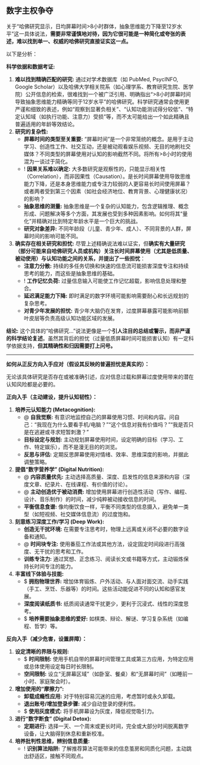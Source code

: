 ## 数字主权争夺

关于“哈佛研究显示，日均屏幕时间>8小时群体，抽象思维能力下降至12岁水平”这一具体说法，**需要非常谨慎地对待，因为它很可能是一种简化或夸张的表述，难以找到单一、权威的哈佛研究直接证实这一点。**

以下是分析：

**科学依据和数据考证:**

1.  **难以找到精确匹配的研究:** 通过对学术数据库（如 PubMed, PsycINFO, Google Scholar）以及哈佛大学相关院系（如心理学系、教育研究生院、医学院）公开信息的检索，很难找到一个被广泛引用、明确指出“>8小时屏幕时间导致抽象思维能力精确等同于12岁水平”的哈佛研究。科学研究通常会使用更严谨和细致的表述，例如“观察到显著负相关”、“认知功能测试得分较低”、“特定认知域（如执行功能、注意力）受损”等，而不太可能给出一个如此精确且普遍适用的年龄等效结论。
2.  **研究的复杂性:**
    *   **屏幕时间的类型至关重要:** “屏幕时间”是一个非常笼统的概念。是用于主动学习、创造性工作、社交互动，还是被动观看娱乐视频、无目的地刷社交媒体？不同类型的屏幕使用对认知的影响截然不同。将所有>8小时的使用混为一谈过于简化。
    * ! **因果关系难以确定:** 大多数研究是观察性的，只能显示相关性（Correlation），而非因果性（Causation）。是长时间屏幕使用导致思维能力下降，还是本身思维能力或专注力较弱的人更容易长时间使用屏幕？或者两者受到第三个因素（如社会经济地位、教育背景、心理健康状况）的影响？
    *   **抽象思维的测量:** 抽象思维是一个复杂的认知能力，包含逻辑推理、概念形成、问题解决等多个方面，其发展也受到多种因素影响。如何将其“量化”并精确对比到特定年龄水平是一个巨大的挑战。
    *   **研究对象差异:** 不同年龄段（儿童、青少年、成人）、不同背景的人群，屏幕时间的影响可能不同。
3.  **确实存在相关研究和担忧:** 尽管上述精确说法难以证实，但**确实有大量研究（部分可能来自哈佛研究人员或机构）关注长时间屏幕使用（尤其是低质量、被动使用）与认知功能之间的关系，并提出了一些担忧**：
    *   **注意力分散:** 持续的多任务切换和快速的信息流可能损害深度专注和持续思考的能力，而这些是抽象思维的基础。
    * ! **工作记忆负荷:** 过量信息输入可能使工作记忆超载，影响信息处理和整合。
    *   **延迟满足能力下降:** 即时满足的数字环境可能影响需要耐心和长远规划的复杂思考。
    *   **对青少年发展的担忧:** 青少年大脑仍在发育，过度屏幕暴露可能影响前额叶皮层等负责高级认知功能区域的发展。

**结论:** 这个具体的“哈佛研究...”说法更像是一个**引人注目的总结或警示，而非严谨的科学结论复述**。虽然其背后的担忧（过量低质屏幕时间可能损害认知）有一定科学依据支持，**但其精确性和归因需要打上问号。**

---

**如何从正反方向入手应对（假设其反映的普遍担忧是真实的）：**

无论该具体研究是否存在或被准确引述，应对信息过载和屏幕过度使用带来的潜在认知风险都是必要的。

**正向入手（主动建设，提升认知韧性）：**

1.  **培养元认知能力 (Metacognition):**
    * @ **自我觉察:** 有意识地监控自己的屏幕使用习惯、时间和内容。问自己：“我现在为什么要看手机/电脑？”“这个信息对我有价值吗？”“我是否只是在逃避或寻求短暂刺激？”
    *   **目标设定与规划:** 主动规划屏幕使用时间，设定明确的目标（学习、工作、特定娱乐），而不是漫无目的的浏览。
    *   **反思与评估:** 定期反思屏幕使用对情绪、效率、思维深度的影响，并据此调整策略。
2.  **提倡“数字营养学” (Digital Nutrition):**
    * @  **内容质量优先:** 主动选择高质量、深度、启发性的信息来源和内容（深度文章、纪录片、在线课程、有价值的讨论）。
    * @  **主动创造优于被动消费:** 增加使用屏幕进行创造性活动（写作、编程、设计、音乐制作）的时间，减少纯粹被动接收信息的时间。
    *   **平衡信息食谱:** 像均衡饮食一样，平衡不同类型的信息摄入，避免单一类型（如短视频、社交媒体信息流）的过度饱和。
3.  **刻意练习深度工作/学习 (Deep Work):**
    *   **创造无干扰环境:** 在需要专注思考时，物理上远离或关闭不必要的数字设备和通知。
    * @  **时间块专注:** 使用番茄工作法或其他方法，设定固定时间段进行高强度、无干扰的思考和工作。
    *   **训练专注力:** 通过冥想、正念练习、阅读长文或书籍等方式，主动锻炼保持长时间专注的能力。
4.  **丰富线下体验与技能:**
    * $  **拥抱物理世界:** 增加体育锻炼、户外活动、与人面对面交流、动手实践（手工、烹饪、乐器等）的时间。这些活动能促进不同的认知和感官发展。
    *   **深度阅读纸质书:** 纸质阅读通常干扰更少，更利于沉浸式、线性的深度思考。
    * $  **培养需要抽象思维的爱好:** 如棋类、辩论、解谜、学习复杂系统（如编程、哲学）等。

**反向入手（减少危害，设置屏障）：**

1.  **设定清晰的界限与规则:**
    * $  **时间限制:** 使用手机自带的屏幕时间管理工具或第三方应用，为特定应用或总体使用设定每日时长限制。
    *   **空间限制:** 设立“无屏幕区域”（如卧室、餐桌）和“无屏幕时间”（如睡前一小时、家庭聚会时）。
2.  **增加使用的“摩擦力”:**
    *   **卸载成瘾性应用:** 对于特别容易沉迷的应用，考虑暂时或永久卸载。
    *   **退出账号/增加登录步骤:** 减少自动登录的便利性。
    * $  **使用灰度模式:** 将手机屏幕设为灰度，降低视觉吸引力。
3.  **进行“数字断食” (Digital Detox):**
    *   **定期进行:** 选择一天、一个周末或更长时间，完全或大部分时间脱离数字设备，让大脑得到休息和重新校准。
4.  **培养批判性思维，辨别信息质量:**
    * !  **识别算法陷阱:** 了解推荐算法可能带来的信息茧房和同质化问题，主动跳出舒适区，接触不同观点。